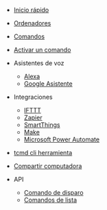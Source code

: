 <!-- docs/_sidebar.md -->

* [Inicio rápido](./QuickStart.md)

* [Ordenadores](./Computers.md)
* [Comandos](./Commands.md)
* [Activar un comando](./TriggerCommands.md)
* Asistentes de voz
  * [Alexa](./Alexa.md)
  * [Google Asistente](./SmartHomeGoogle.md)
* Integraciones
  * [IFTTT](./IFTTT.md)
  * [Zapier](./Zapier.md)
  * [SmartThings](./SmartThings.md)
  * [Make](./Make.md)
  * [Microsoft Power Automate](./MSPowerAutomate.md)
* [tcmd cli herramienta](./tcmdCLI.md)
* [Compartir computadora](./ComputerSharing.md)
* API
  * [Comando de disparo](./API/TriggerCommand.md)
  * [Comandos de lista](./API/ListCommands.md)